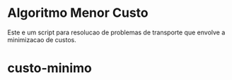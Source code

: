 # Algoritmo Menor Custo


Este e um script para resolucao de problemas de transporte que envolve a minimizacao de custos.
# custo-minimo
